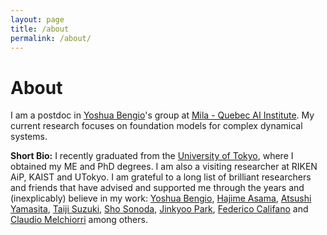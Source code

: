 ```yaml
---
layout: page
title: /about
permalink: /about/
---
```


# About

I am a postdoc in [Yoshua Bengio](https://yoshuabengio.org)'s group at [Mila - Quebec AI Institute](https://mila.quebec/en/). My current research focuses on foundation models for complex dynamical systems.  


**Short Bio:** I recently graduated from the [University of Tokyo](https://www.u-tokyo.ac.jp/en/), where I obtained my ME and PhD degrees. I am also a visiting researcher at RIKEN AiP, KAIST and UTokyo. I am grateful to a long list of brilliant researchers and friends that have advised and supported me through the years and (inexplicably) believe in my work: [Yoshua Bengio](https://yoshuabengio.org), [Hajime Asama](http://www.robot.t.u-tokyo.ac.jp/asamalab/Asama_page/top_a.html), [Atsushi Yamasita](http://www.robot.t.u-tokyo.ac.jp/~yamashita/profile-e.html), [Taiji Suzuki](http://ibis.t.u-tokyo.ac.jp/suzuki/), [Sho Sonoda](https://sites.google.com/view/shosonoda/home), [Jinkyoo Park](http://silab.kaist.ac.kr/our-team/?ckattempt=1), [Federico Califano](https://people.utwente.nl/f.califano) and [Claudio Melchiorri](https://www.unibo.it/sitoweb/claudio.melchiorri/en) among others. 


